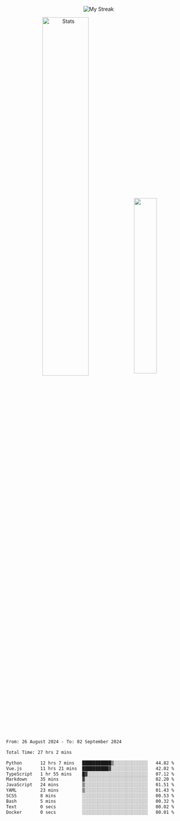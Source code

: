 <p align="center">
<picture>
  <source media="(prefers-color-scheme: dark)" srcset="http://github-readme-streak-stats.herokuapp.com?user=semolik&theme=dark&hide_border=true&background=DD272700">
  <img alt="My Streak" src="http://github-readme-streak-stats.herokuapp.com?user=semolik&hide_border=true">
</picture>
</p>
<div align="center">
  <picture>
    <source media="(prefers-color-scheme: dark)" srcset="https://github-readme-stats.vercel.app/api?username=semolik&show_icons=true&bg_color=DD272700&hide_border=true&theme=dark">
        <img alt="Stats" src="https://github-readme-stats.vercel.app/api?username=semolik&show_icons=true&bg_color=DD272700&hide_border=true" width="50%" >
  </picture>
  <sup>
  <picture>
  <source media="(prefers-color-scheme: dark)" srcset="https://github-readme-stats.vercel.app/api/top-langs/?username=semolik&layout=compact&hide_border=true&bg_color=DD272700&theme=dark">
  <img src="https://github-readme-stats.vercel.app/api/top-langs/?username=semolik&layout=compact&hide_border=true" width="35%" />
  </picture>
  </sup>
</div>
<!--START_SECTION:waka-->

```txt
From: 26 August 2024 - To: 02 September 2024

Total Time: 27 hrs 2 mins

Python       12 hrs 7 mins   ███████████▒░░░░░░░░░░░░░   44.82 %
Vue.js       11 hrs 21 mins  ██████████▓░░░░░░░░░░░░░░   42.02 %
TypeScript   1 hr 55 mins    █▓░░░░░░░░░░░░░░░░░░░░░░░   07.12 %
Markdown     35 mins         ▓░░░░░░░░░░░░░░░░░░░░░░░░   02.20 %
JavaScript   24 mins         ▒░░░░░░░░░░░░░░░░░░░░░░░░   01.51 %
YAML         23 mins         ▒░░░░░░░░░░░░░░░░░░░░░░░░   01.43 %
SCSS         8 mins          ░░░░░░░░░░░░░░░░░░░░░░░░░   00.53 %
Bash         5 mins          ░░░░░░░░░░░░░░░░░░░░░░░░░   00.32 %
Text         0 secs          ░░░░░░░░░░░░░░░░░░░░░░░░░   00.02 %
Docker       0 secs          ░░░░░░░░░░░░░░░░░░░░░░░░░   00.01 %
```

<!--END_SECTION:waka-->

